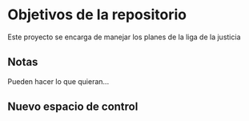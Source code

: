 # Objetivos de la repositorio

Este proyecto se encarga de manejar los planes de la liga de la justicia


## Notas
Pueden hacer lo que quieran...

## Nuevo espacio de control
